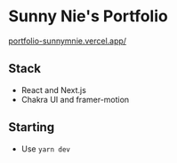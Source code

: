 # Sunny Nie's Portfolio

[portfolio-sunnymnie.vercel.app/](https://portfolio-sunnymnie.vercel.app)

## Stack

- React and Next.js
- Chakra UI and framer-motion

## Starting

- Use `yarn dev`
